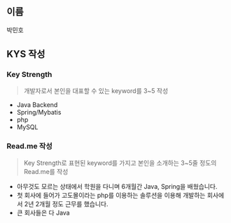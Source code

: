 ## 이름
박민호
## KYS 작성
### Key Strength
> 개발자로서 본인을 대표할 수 있는 keyword를 3~5 작성
  - Java Backend
  - Spring/Mybatis
  - php
  - MySQL

### Read.me 작성
> Key Strength로 표현된 keyword를 가지고 본인을 소개하는 3~5줄 정도의 Read.me를 작성
  - 아무것도 모르는 상태에서 학원을 다니며 6개월간 Java, Spring을 배웠습니다.
  - 첫 회사에 들어가 고도몰이라는 php를 이용하는 솔루션을 이용해 개발하는 회사에서 2년 2개월 정도 근무를 했습니다.
  - 큰 회사들은 다 Java 